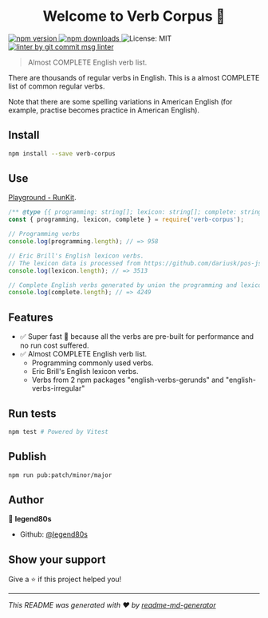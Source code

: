 <h1 align="center">Welcome to Verb Corpus 🚀</h1>
<p>
  <a href="https://www.npmjs.com/package/verb-corpus" target="_blank">
    <img src="https://img.shields.io/npm/v/verb-corpus.svg" alt="npm version" />
  </a>

  <a href="https://www.npmjs.com/package/verb-corpus">
    <img src="https://img.shields.io/npm/dm/verb-corpus.svg" alt="npm downloads" />
  </a>

  <img alt="License: MIT" src="https://img.shields.io/badge/License-MIT-yellow.svg" />

  <a href="https://www.npmjs.com/package/git-commit-msg-linter" target="_blank">
    <img alt="linter by git commit msg linter" src="https://img.shields.io/badge/git-commit%20msg%20linter-blue" />
  </a>
</p>

> Almost COMPLETE English verb list.

There are thousands of regular verbs in English. This is a almost COMPLETE list of common regular verbs.

Note that there are some spelling variations in American English (for example, practise becomes practice in American English).

## Install

```sh
npm install --save verb-corpus
```

## Use

[Playground - RunKit](https://npm.runkit.com/verb-corpus).

```javascript
/** @type {{ programming: string[]; lexicon: string[]; complete: string[]; }} */
const { programming, lexicon, complete } = require('verb-corpus');

// Programming verbs
console.log(programming.length); // => 958

// Eric Brill's English lexicon verbs.
// The lexicon data is processed from https://github.com/dariusk/pos-js.
console.log(lexicon.length); // => 3513

// Complete English verbs generated by union the programming and lexicon verbs and the 2 npm packages "english-verbs-gerunds" and "english-verbs-irregular" 1139
console.log(complete.length); // => 4249
```

## Features

- ✅ Super fast 🚀 because all the verbs are pre-built for performance and no run cost suffered.
- ✅ Almost COMPLETE English verb list.
  - Programming commonly used verbs.
  - Eric Brill's English lexicon verbs.
  - Verbs from 2 npm packages "english-verbs-gerunds" and "english-verbs-irregular"

## Run tests

```sh
npm test # Powered by Vitest
```

## Publish

```sh
npm run pub:patch/minor/major
```

## Author

👤 **legend80s**

* Github: [@legend80s](https://github.com/legend80s)

## Show your support

Give a ⭐️ if this project helped you!

***
_This README was generated with ❤️ by [readme-md-generator](https://github.com/kefranabg/readme-md-generator)_
